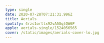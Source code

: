 ```yaml
---
type: single
date: 2020-07-28T07:21:31.996Z
title: Aerials
spotify: 4rzs1ortlx92vA5GqlQW6P
apple: aerials-single/1524056565
cover: /static/images/aerials-cover-lo.jpg
---
```


